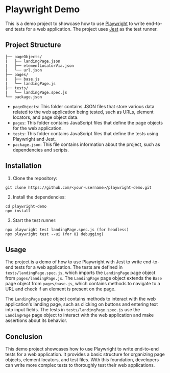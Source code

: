 # Playwright Demo

This is a demo project to showcase how to use [Playwright](https://playwright.dev/) to write end-to-end tests for a web application. The project uses [Jest](https://jestjs.io/) as the test runner.

## Project Structure

```
├── pageObjects/
|   ├── landingPage.json
|   ├── elementLocatorVia.json
|   └── url.json
├── pages/
|   ├── base.js
|   └── landingPage.js
├── tests/
|   └── landingPage.spec.js
└── package.json
```

- `pageObjects`: This folder contains JSON files that store various data related to the web application being tested, such as URLs, element locators, and page object data.
- `pages`: This folder contains JavaScript files that define the page objects for the web application.
- `tests`: This folder contains JavaScript files that define the tests using Playwright and Jest.
- `package.json`: This file contains information about the project, such as dependencies and scripts.

## Installation

1. Clone the repository:

```
git clone https://github.com/<your-username>/playwright-demo.git
```

2. Install the dependencies:

```
cd playwright-demo
npm install
```

3. Start the test runner:

```
npx playwright test landingPage.spec.js (for headless)
npx playwright test --ui (for UI debugging)
```

## Usage

The project is a demo of how to use Playwright with Jest to write end-to-end tests for a web application. The tests are defined in `tests/landingPage.spec.js`, which imports the `LandingPage` page object from `pages/landingPage.js`. The `LandingPage` page object extends the `Base` page object from `pages/base.js`, which contains methods to navigate to a URL and check if an element is present on the page.

The `LandingPage` page object contains methods to interact with the web application's landing page, such as clicking on buttons and entering text into input fields. The tests in `tests/landingPage.spec.js` use the `LandingPage` page object to interact with the web application and make assertions about its behavior.

## Conclusion

This demo project showcases how to use Playwright to write end-to-end tests for a web application. It provides a basic structure for organizing page objects, element locators, and test files. With this foundation, developers can write more complex tests to thoroughly test their web applications.
